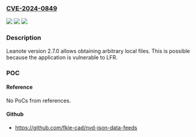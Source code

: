 ### [CVE-2024-0849](https://cve.mitre.org/cgi-bin/cvename.cgi?name=CVE-2024-0849)
![](https://img.shields.io/static/v1?label=Product&message=Leanote&color=blue)
![](https://img.shields.io/static/v1?label=Version&message=%3D%202.7.0%20&color=brighgreen)
![](https://img.shields.io/static/v1?label=Vulnerability&message=CWE-73%3A%20External%20Control%20of%20File%20Name%20or%20Path&color=brighgreen)

### Description

Leanote version 2.7.0 allows obtaining arbitrary local files. This is possible because the application is vulnerable to LFR.

### POC

#### Reference
No PoCs from references.

#### Github
- https://github.com/fkie-cad/nvd-json-data-feeds

